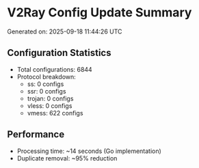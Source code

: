 # V2Ray Config Update Summary
Generated on: 2025-09-18 11:44:26 UTC

## Configuration Statistics
- Total configurations: 6844
- Protocol breakdown:
  - ss: 0 configs
  - ssr: 0 configs
  - trojan: 0 configs
  - vless: 0 configs
  - vmess: 622 configs

## Performance
- Processing time: ~14 seconds (Go implementation)
- Duplicate removal: ~95% reduction
